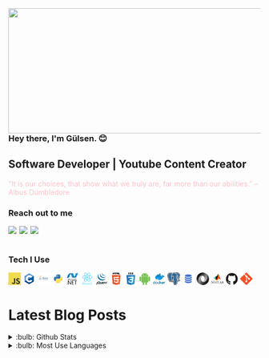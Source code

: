 <img src="https://giphy.com/embed/F3LJZ4I0JxoZi" align="right" width="4800" height="250" >

### Hey there, I'm Gülsen. :blush:

## Software Developer | Youtube Content Creator

<font color="pink"> “It is our choices, that show what we truly are, far more than our abilities.”
– Albus Dumbledore </font>

### Reach out to me

[<img width="22" src="https://unpkg.com/simple-icons@v6/icons/youtube.svg" align="left" />
][youtube]

[<img width="22" src="https://unpkg.com/simple-icons@v6/icons/linkedin.svg" align="left" />
][linkedin]

[<img width="22" src="https://unpkg.com/simple-icons@v6/icons/stackoverflow.svg" align="left" />
][stackoverflow]

<br/>
<br/>

### Tech I Use

<img src="https://raw.githubusercontent.com/github/explore/80688e429a7d4ef2fca1e82350fe8e3517d3494d/topics/javascript/javascript.png" width="25" height="25"/>

<img src="https://raw.githubusercontent.com/github/explore/f3e22f0dca2be955676bc70d6214b95b13354ee8/topics/c/c.png" width="25" height="25"/>
<img src="https://raw.githubusercontent.com/github/explore/80688e429a7d4ef2fca1e82350fe8e3517d3494d/topics/java/java.png" width="25" height="25"/>

<img src="https://raw.githubusercontent.com/github/explore/80688e429a7d4ef2fca1e82350fe8e3517d3494d/topics/python/python.png" width="25" height="25"/>

<img src="https://raw.githubusercontent.com/devicons/devicon/master/icons/dot-net/dot-net-original-wordmark.svg" width="25" height="25"/>

<img src="https://raw.githubusercontent.com/devicons/devicon/master/icons/react/react-original-wordmark.svg" width="25" height="25"/>

<img src="https://raw.githubusercontent.com/devicons/devicon/master/icons/jquery/jquery-original-wordmark.svg" width="25" height="25"/>

<img src="https://raw.githubusercontent.com/devicons/devicon/master/icons/html5/html5-original-wordmark.svg" width="25" height="25"/>

<img src="https://raw.githubusercontent.com/devicons/devicon/master/icons/css3/css3-original-wordmark.svg" width="25" height="25"/>

<img src="https://raw.githubusercontent.com/github/explore/80688e429a7d4ef2fca1e82350fe8e3517d3494d/topics/android/android.png" width="25" height="25"/>

<img src="https://raw.githubusercontent.com/github/explore/80688e429a7d4ef2fca1e82350fe8e3517d3494d/topics/docker/docker.png" width="25" height="25"/>

<img src="https://raw.githubusercontent.com/github/explore/80688e429a7d4ef2fca1e82350fe8e3517d3494d/topics/postgresql/postgresql.png" width="25" height="25"/>

<img src="https://raw.githubusercontent.com/github/explore/80688e429a7d4ef2fca1e82350fe8e3517d3494d/topics/sql/sql.png" width="25" height="25"/>

<img src="https://raw.githubusercontent.com/github/explore/80688e429a7d4ef2fca1e82350fe8e3517d3494d/topics/json/json.png" width="25" height="25"/>
<img src="https://raw.githubusercontent.com/github/explore/80688e429a7d4ef2fca1e82350fe8e3517d3494d/topics/matlab/matlab.png" width="25" height="25"/>

<img src="https://raw.githubusercontent.com/devicons/devicon/master/icons/github/github-original.svg" width="25" height="25"/>

<img src="https://raw.githubusercontent.com/devicons/devicon/master/icons/git/git-original.svg" width="25" height="25"/>

<br/>

# Latest Blog Posts

<!-- BLOG-POST-LIST:START -->
<!-- BLOG-POST-LIST:END -->

<details>
<summary> :bulb: Github Stats </summary>
<img src="https://github-readme-stats.vercel.app/api?username=gulsenkeskin&show_icons=true&theme=tokyonight"></img>
</details>

<details>
<summary> :bulb: Most Use Languages </summary>
<img src="https://github-readme-stats.vercel.app/api/top-langs/?username=gulsenkeskin"></img>
</details>

[youtube]: https://www.youtube.com/channel/UCPyso_RkkrkDjWAXx51smkg
[linkedin]: https://www.linkedin.com/in/g%C3%BClsen-keskin-8a5695123/
[stackoverflow]: https://stackoverflow.com/users/14745090/g%c3%bclsen-keskin
